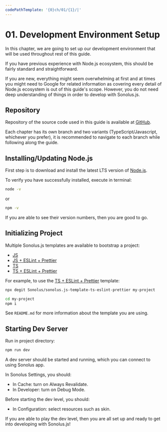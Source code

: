 ```yaml
---
codePathTemplate: '{0}ch/01/{1}/|'
---
```


# 01. Development Environment Setup

In this chapter, we are going to set up our development environment that will be used throughout rest of this guide.

If you have previous experience with Node.js ecosystem, this should be fairly standard and straightforward.

If you are new, everything might seem overwhelming at first and at times you might need to Google for related information as covering every detail of Node.js ecosystem is out of this guide's scope. However, you do not need deep understanding of things in order to develop with Sonolus.js.

## Repository

Repository of the source code used in this guide is available at [GitHub](https://github.com/NonSpicyBurrito/sonolus-wiki-sonolus.js-guide-code).

Each chapter has its own branch and two variants (TypeScript/Javascript, whichever you prefer), it is recommended to navigate to each branch while following along the guide.

## Installing/Updating Node.js

First step is to download and install the latest LTS version of [Node.js](https://nodejs.org).

To verify you have successfully installed, execute in terminal:

```bash
node -v
```

or

```bash
npm -v
```

If you are able to see their version numbers, then you are good to go.

## Initializing Project

Multiple Sonolus.js templates are available to bootstrap a project:

-   [JS](https://github.com/Sonolus/sonolus.js-template-js)
-   [JS + ESLint + Prettier](https://github.com/Sonolus/sonolus.js-template-js-eslint-prettier)
-   [TS](https://github.com/Sonolus/sonolus.js-template-ts)
-   [TS + ESLint + Prettier](https://github.com/Sonolus/sonolus.js-template-ts-eslint-prettier)

For example, to use the [TS + ESLint + Prettier](https://github.com/Sonolus/sonolus.js-template-ts-eslint-prettier) template:

```bash
npx degit Sonolus/sonolus.js-template-ts-eslint-prettier my-project

cd my-project
npm i
```

See `README.md` for more information about the template you are using.

## Starting Dev Server

Run in project directory:

```bash
npm run dev
```

A dev server should be started and running, which you can connect to using Sonolus app.

In Sonolus Settings, you should:

-   In Cache: turn on Always Revalidate.
-   In Developer: turn on Debug Mode.

Before starting the dev level, you should:

-   In Configuration: select resources such as skin.

If you are able to play the dev level, then you are all set up and ready to get into developing with Sonolus.js!
